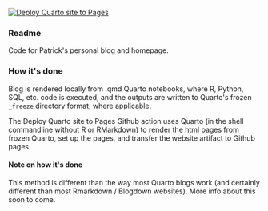 [![Deploy Quarto site to Pages](https://github.com/pdcherry/pdcherry.github.io/actions/workflows/publish.yml/badge.svg)](https://github.com/pdcherry/pdcherry.github.io/actions/workflows/publish.yml)

### Readme
Code for Patrick's personal blog and homepage.

### How it's done
Blog is rendered locally from .qmd Quarto notebooks, where R, Python, SQL, etc. code is executed, and the outputs are written to Quarto's frozen `_freeze` directory format, where applicable.

The Deploy Quarto site to Pages Github action uses Quarto (in the shell commandline without R or RMarkdown) to render the html pages from frozen Quarto, set up the pages, and transfer the website artifact to Github pages.

#### Note on how it's done
This method is different than the way most Quarto blogs work (and certainly different than most Rmarkdown / Blogdown websites). More info about this soon to come.
